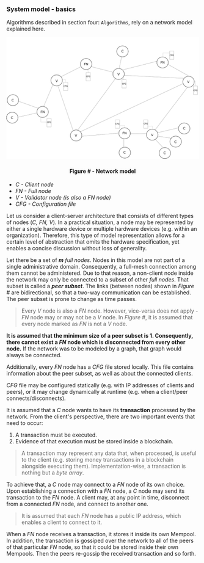 ### System model - basics

Algorithms described in section four: `Algorithms`, rely on a network model explained here.

![](https://github.com/lukamiletic95/papers/blob/master/images/fig1.png)
<div align='center'> 
	<h4>Figure # - Network model</h4>
</div>

* *C - Client node*
* *FN - Full node*
* *V - Validator node (is also a *FN* node)*
* *CFG - Configuration file*

Let us consider a client-server architecture that consists of different types of nodes (*C, FN, V*). In a practical situation, a node may be represented by either a single hardware device or multiple hardware devices (e.g. within an organization). Therefore, this type of model representation allows for a certain level of abstraction that omits the hardware specification, yet enables a concise discussion without loss of generality.

Let there be a set of ***m*** *full nodes*. Nodes in this model are not part of a single administrative domain. Consequently, a full-mesh connection among them cannot be administered. Due to that reason, a non-client node inside the network may only be connected to a subset of other *full nodes*. That subset is called a ***peer subset***. The links (between nodes) shown in *Figure #* are bidirectional, so that a two-way communication can be established. The peer subset is prone to change as time passes.

> Every *V* node is also a *FN* node. However, vice-versa does not apply - *FN* node may or may not be a *V* node. In *Figure #*, it is assumed that every node marked as *FN* is not a *V* node.

**It is assumed that the minimum size of a peer subset is 1. Consequently, there cannot exist a *FN* node which is disconnected from every other node.** If the network was to be modeled by a graph, that graph would always be connected.

Additionally, every *FN* node has a *CFG* file stored locally. This file contains information about the peer subset, as well as about the connected clients.

*CFG* file may be configured statically (e.g. with IP addresses of clients and peers), or it may change dynamically at runtime (e.g. when a client/peer connects/disconnects). 

It is assumed that a *C* node wants to have its **transaction** processed by the network. From the client's perspective, there are two important events that need to occur:
1. A transaction must be executed.
2. Evidence of that execution must be stored inside a blockchain.

> A transaction may represent any data that, when processed, is useful to the client (e.g. storing money transactions in a blockchain alongside executing them). Implementation-wise, a transaction is nothing but a *byte array*.

To achieve that, a *C* node may connect to a *FN* node of its own choice. Upon establishing a connection with a *FN* node, a *C* node may send its transaction to the *FN* node. A client may, at any point in time, disconnect from a connected *FN* node, and connect to another one.

> It is assumed that each *FN* node has a public IP address, which enables a client to connect to it.

When a *FN* node receives a transaction, it stores it inside its own Mempool. In addition, the transaction is gossiped over the network to all of the peers of that particular *FN* node, so that it could be stored inside their own Mempools. Then the peers re-gossip the received transaction and so forth.


<!--stackedit_data:
eyJoaXN0b3J5IjpbMzU2NjEzMTQxLC0xNzgxMzA1OTY1LDIxMz
Y0Nzg4NzgsLTE1OTg0NDM5MiwxMzU0NDc3NDY2LDE3MzQwNDQ3
MDMsLTE3NTMxMjM2OTcsLTMwMzExMzk2MiwxNjMyNjg1NDU4LD
E2MTk5NTQ0MDAsMTczODkwNzc5NF19
-->